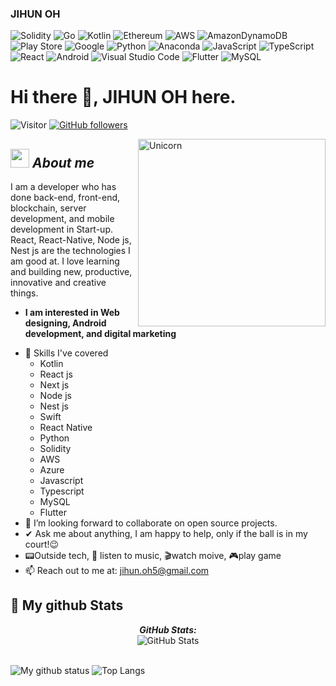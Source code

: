 ### JIHUN OH

![Solidity](https://img.shields.io/badge/Solidity-%23363636.svg?style=for-the-badge&logo=solidity&logoColor=white)
![Go](https://img.shields.io/badge/go-%2300ADD8.svg?style=for-the-badge&logo=go&logoColor=white)
![Kotlin](https://img.shields.io/badge/kotlin-%230095D5.svg?style=for-the-badge&logo=kotlin&logoColor=white)
![Ethereum](https://img.shields.io/badge/Ethereum-3C3C3D?style=for-the-badge&logo=Ethereum&logoColor=white)
![AWS](https://img.shields.io/badge/AWS-%23FF9900.svg?style=for-the-badge&logo=amazon-aws&logoColor=white)
![AmazonDynamoDB](https://img.shields.io/badge/Amazon%20DynamoDB-4053D6?style=for-the-badge&logo=Amazon%20DynamoDB&logoColor=white)
![Play Store](https://img.shields.io/badge/Google_Play-414141?style=for-the-badge&logo=google-play&logoColor=white)
![Google](https://img.shields.io/badge/google-4285F4?style=for-the-badge&logo=google&logoColor=white)
![Python](https://img.shields.io/badge/python-3776AB?style=for-the-badge&logo=python&logoColor=white)
![Anaconda](https://img.shields.io/badge/Anaconda-44A833?style=for-the-badge&logo=Anaconda&logoColor=white)
![JavaScript](https://img.shields.io/badge/JavaScript-F7DF1E?style=for-the-badge&logo=JavaScript&logoColor=white)
![TypeScript](https://img.shields.io/badge/TypeScript-3178C6?style=for-the-badge&logo=TypeScript&logoColor=white)
![React](https://img.shields.io/badge/React-61DAFB?style=for-the-badge&logo=React&logoColor=white)
![Android](https://img.shields.io/badge/Android-3DDC84?style=for-the-badge&logo=Android&logoColor=white)
![Visual Studio Code](https://img.shields.io/badge/Visual%20Studio%20Code-007ACC?style=for-the-badge&logo=Visual%20Studio%20Code&logoColor=white)
![Flutter](https://img.shields.io/badge/Flutter-02569B?style=for-the-badge&logo=Flutter&logoColor=white)
![MySQL](https://img.shields.io/badge/MySQL-4479A1?style=for-the-badge&logo=MySQL&logoColor=white)


# Hi there 👋, JIHUN OH here. 
![Visitor](https://visitor-badge.laobi.icu/badge?page_id=kokong1231.repoName) [![GitHub followers](https://img.shields.io/github/followers/Bhargavi-hash.svg?style=social&label=Follow)](https://github.com/kokong1231?tab=followers)<br/>

<!--
**Bhargavi-hash/Bhargavi-hash** is a ✨ _special_ ✨ repository because its `README.md` (this file) appears on your GitHub profile.
-->

<img align="right" width=300px alt="Unicorn" src="https://c.tenor.com/GN73MKBawZYAAAAi/busy-cute.gif" />

## <img src="https://media.giphy.com/media/ObNTw8Uzwy6KQ/giphy.gif" width="30px">&nbsp;***About me***

I am a developer who has done back-end, front-end, blockchain, server development, and mobile development in Start-up. React, React-Native, Node js, Nest js are the technologies I am good at. I love learning and building new, productive, innovative and creative things.
* **I am interested in Web designing, Android development, and digital marketing**
- 🌱 Skills I've covered
  - Kotlin
  - React js
  - Next js
  - Node js
  - Nest js
  - Swift
  - React Native
  - Python
  - Solidity
  - AWS
  - Azure
  - Javascript
  - Typescript
  - MySQL
  - Flutter
- 👯 I’m looking forward to collaborate on open source projects.
- ✔ Ask me about anything, I am happy to help, only if the ball is in my court!😉<br>
- 📟Outside tech, 🎵 listen to music, 🎬watch moive, 🎮play game
- 📫 Reach out to me at: jihun.oh5@gmail.com


<h2>👀 My github Stats</h2>

<div>
<!--   <p align="center">
    <b><em>Now listening to</em></b> <br/>
    <img src="https://spotify-github-profile.vercel.app/api/view?uid=Bhargavi-hash&cover_image=true&theme=novatorem" alt="Now Listenting to" />
  </p> -->
  
  <p align="center">
  <b><em>GitHub Stats:</em></b> <br/>
    <img src="https://github-readme-streak-stats.herokuapp.com/?user=kokong1231" alt="GitHub Stats" /> <br/><br/>
  
</div>

![My github status](https://github-readme-stats.vercel.app/api?username=kokong1231&show_icons=true&include_all_commits=true)
![Top Langs](https://github-readme-stats.vercel.app/api/top-langs/?username=kokong1231&layout=compact)
